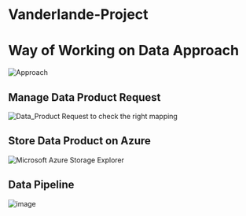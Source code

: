 # Vanderlande-Project

# Way of Working on Data Approach

![Approach](https://github.com/user-attachments/assets/3a8fc338-b96f-482d-84b2-695ce76fcc59)

## Manage Data Product Request

![Data_Product Request to check the right mapping](https://github.com/user-attachments/assets/c2c0123e-a1c8-4b28-b6a9-fc79396c5f38)

## Store Data Product on Azure

![Microsoft Azure Storage Explorer](https://github.com/user-attachments/assets/a143a1ed-5fae-455b-b790-b6e9855627b8)

## Data Pipeline

![image](https://github.com/user-attachments/assets/10e28ed0-5ca2-4198-abe9-dbebe80fdc10)


